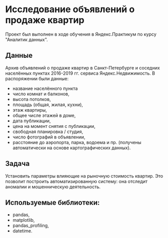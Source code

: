 # Исследование объявлений о продаже квартир

Проект был выполнен в ходе обучения в Яндекс.Практикум по курсу "Аналитик данных".

## Данные
Архив объявлений о продаже квартир в Санкт-Петербурге и соседних населённых пунктах 2016-2019 гг. сервиса Яндекс.Недвижимость.
В распоряжении были данные: 
- название населённого пункта
- число комнат и балконов, 
- высота потолков,
- площадь (общая, жилая, кухни),
- этаж квартиры,
- общее числе этажей в доме,
- дата публикации,
- цена на момент снятия с публикации,
- свободная планировка / студия,
- число фотографий в объявлении,
- расстояние до аэропорта, парка, водоема и пр. (получены автоматически на основе картографических данных).

## Задача
Установить параметры влияющие на рыночную стоимость квартир. Это позволит построить автоматизированную систему: она отследит аномалии и мошенническую деятельность.

## Используемые библиотеки:
- pandas,
- matplotlib,
- pandas_profiling,
- datetime.
